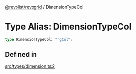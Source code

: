[@revolist/revogrid](README.md) / DimensionTypeCol

# Type Alias: DimensionTypeCol

```ts
type DimensionTypeCol: "rgCol";
```

## Defined in

[src/types/dimension.ts:2](https://github.com/revolist/revogrid/blob/6916c62aedeba77f36804fdc386f78e588e18412/src/types/dimension.ts#L2)
